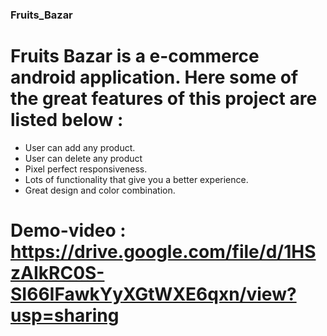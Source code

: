 ### Fruits_Bazar

# Fruits Bazar is a e-commerce android application. Here some of the great features of this project are listed below :

- User can add any product.
- User can delete any product
- Pixel perfect responsiveness.
- Lots of functionality that give you a better 
  experience.
- Great design and color combination.

# Demo-video : https://drive.google.com/file/d/1HSzAIkRC0S-SI66IFawkYyXGtWXE6qxn/view?usp=sharing 
